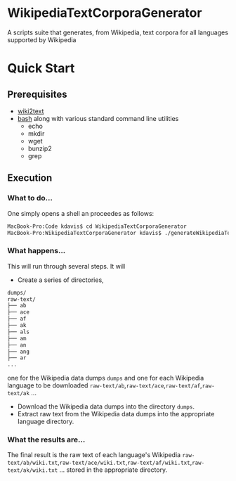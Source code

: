 # WikipediaTextCorporaGenerator
A scripts suite that generates, from Wikipedia, text corpora for all languages supported by Wikipedia

# Quick Start

## Prerequisites

- [wiki2text](https://github.com/rspeer/wiki2text)
- [bash](http://www.gnu.org/software/bash/) along with various standard command line utilities
  - echo
  - mkdir
  - wget
  - bunzip2
  - grep

## Execution

### What to do...

One simply opens a shell an proceedes as follows:
```bash
MacBook-Pro:Code kdavis$ cd WikipediaTextCorporaGenerator
MacBook-Pro:WikipediaTextCorporaGenerator kdavis$ ./generateWikipediaTextCorpora.sh
```

### What happens...

This will run through several steps. It will

* Create a series of directories,
```bash
dumps/
raw-text/
├── ab
├── ace
├── af
├── ak
├── als
├── am
├── an
├── ang
├── ar
...
```
one for the Wikipedia data dumps `dumps` and one for each Wikipedia language to be downloaded `raw-text/ab`,`raw-text/ace`,`raw-text/af`,`raw-text/ak` ...
* Download the Wikipedia data dumps into the directory `dumps`.
* Extract raw text from the Wikipedia data dumps into the appropriate language directory.

### What the results are...

The final result is the raw text of each language's Wikipedia `raw-text/ab/wiki.txt`,`raw-text/ace/wiki.txt`,`raw-text/af/wiki.txt`,`raw-text/ak/wiki.txt` ... stored in the appropriate directory.
